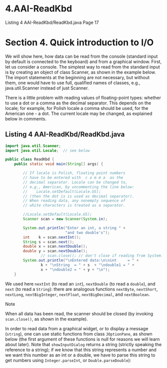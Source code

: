 # 4.AAI-ReadKbd
Listing 4 AAI-ReadKbd/ReadKbd.java Page 17

# Section 4. Quick introduction to I/O  

We will show here, how data can be read from the console (standard input by default is connected to the keyboard) and from a graphical window. First, let us consider a console. The simplest way to read from the standard input is by creating an object of class Scanner, as shown in the example below. The import statements at the beginning are not necessary, but without them, one would have to use full, qualified names of classes, e.g., java.util.Scanner instead of just Scanner.  

There is a little problem with reading values of floating-point types: whether to use a dot or a comma as the decimal separator. This depends on the locale; for example, for Polish locale a comma should be used, for the American one - a dot. The current locale may be changed, as explained below in comments.  

## Listing 4 AAI-ReadKbd/ReadKbd.java  

```java
import java.util.Scanner;
import java.util.Locale;  // see below

public class ReadKbd {
    public static void main(String[] args) {

        // If locale is Polish, floating point numbers
        // have to be entered with  c o m m a  as the
        // decimal separator. Locale can be changed to,
        // e.g., American, by uncommenting the line below:
        //    Locale.setDefault(Locale.US);
        // (then the dot is is used as decimal separator).
        // When reading data, any nonempty sequence of
        // white characters is treated as a separator.

        //Locale.setDefault(Locale.US);
        Scanner scan = new Scanner(System.in);

        System.out.println("Enter an int, a string " +
                           "and two double's");
        int    k = scan.nextInt();
        String s = scan.next();
        double x = scan.nextDouble();
        double y = scan.nextDouble();
                // scan.close(); // don't close if reading from System.in
        System.out.println("\nEntered data:\n\nint     = " +
                k + "\nString  = " + s  + "\ndouble1 = " +
                x + "\ndouble2 = " + y + "\n");
    }
```
We used here `nextInt` (to read an `int`), `nextDouble` (to read a `double`), and `next` (to read a `String`): there are analogous functions `nextByte`, `nextShort`, `nextLong`, `nextBigInteger`, `nextFloat`, `nextBigDecimal`, and `nextBoolean`.  

> [!NOTE]
> When all data has been read, the scanner should be closed (by invoking `scan.close()`, as shown in the example).  

In order to read data from a graphical widget, or to display a message (`string`), one can use static functions from class `JOptionPane`, as shown below (the first argument of these functions is null for reasons we will learn about later). Note that `showInputDialog` returns a string (strictly speaking the reference to a string); if we know that this string represents a number and we want this number as an int or a double, we have to parse this string to get numbers using `Integer.parseInt`, or `Double.parseDouble`):

